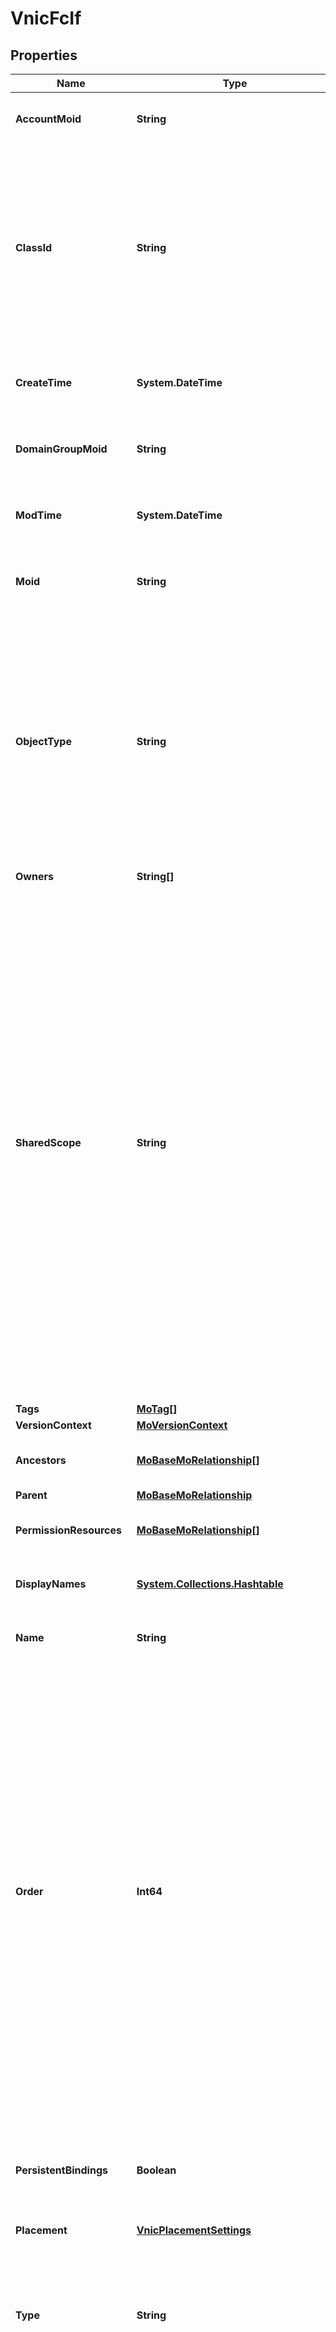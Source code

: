 # VnicFcIf
## Properties

Name | Type | Description | Notes
------------ | ------------- | ------------- | -------------
**AccountMoid** | **String** | The Account ID for this managed object. | [optional] [readonly] 
**ClassId** | **String** | The concrete type of this complex type. Its value must be the same as the &#39;objectType&#39; property. The OpenAPI document references this property as a discriminator value. | [readonly] 
**CreateTime** | **System.DateTime** | The time when this managed object was created. | [optional] [readonly] 
**DomainGroupMoid** | **String** | The DomainGroup ID for this managed object. | [optional] [readonly] 
**ModTime** | **System.DateTime** | The time when this managed object was last modified. | [optional] [readonly] 
**Moid** | **String** | The unique identifier of this Managed Object instance. | [optional] 
**ObjectType** | **String** | The fully-qualified type of this managed object, i.e. the class name. This property is optional. The ObjectType is implied from the URL path. If specified, the value of objectType must match the class name specified in the URL path. | [readonly] 
**Owners** | **String[]** |  | [optional] 
**SharedScope** | **String** | Intersight provides pre-built workflows, tasks and policies to end users through global catalogs. Objects that are made available through global catalogs are said to have a &#39;shared&#39; ownership. Shared objects are either made globally available to all end users or restricted to end users based on their license entitlement. Users can use this property to differentiate the scope (global or a specific license tier) to which a shared MO belongs. | [optional] [readonly] 
**Tags** | [**MoTag[]**](MoTag.md) |  | [optional] 
**VersionContext** | [**MoVersionContext**](MoVersionContext.md) |  | [optional] 
**Ancestors** | [**MoBaseMoRelationship[]**](MoBaseMoRelationship.md) | An array of relationships to moBaseMo resources. | [optional] [readonly] 
**Parent** | [**MoBaseMoRelationship**](MoBaseMoRelationship.md) |  | [optional] 
**PermissionResources** | [**MoBaseMoRelationship[]**](MoBaseMoRelationship.md) | An array of relationships to moBaseMo resources. | [optional] [readonly] 
**DisplayNames** | [**System.Collections.Hashtable**](Array.md) | a map of display names for a resource. | [optional] [readonly] 
**Name** | **String** | Name of the virtual fibre channel interface. | [optional] 
**Order** | **Int64** | The order in which the virtual interface is brought up. The order assigned to an interface should be unique for all the Ethernet and Fibre-Channel interfaces on each PCI link on a VIC adapter. The maximum value of PCI order is limited by the number of virtual interfaces (Ethernet and Fibre-Channel) on each PCI link on a VIC adapter. All VIC adapters have a single PCI link except VIC 1385 which has two. | [optional] 
**PersistentBindings** | **Boolean** | Enables retention of LUN ID associations in memory until they are manually cleared. | [optional] 
**Placement** | [**VnicPlacementSettings**](VnicPlacementSettings.md) |  | [optional] 
**Type** | **String** | VHBA Type configuration for SAN Connectivity Policy. This configuration is supported only on Cisco VIC 14XX series and higher series of adapters. | [optional] [default to "fc-initiator"]
**VifId** | **Int64** | This should be the same as the channel number of the vfc created on switch in order to set up the data path. The property is applicable only for FI attached servers where a vfc is created on the switch for every vHBA. | [optional] [readonly] 
**Wwpn** | **String** | The WWPN address that is assigned to the vhba based on the wwn pool that has been assigned to the SAN Connectivity Policy. | [optional] [readonly] 
**FcAdapterPolicy** | [**VnicFcAdapterPolicyRelationship**](VnicFcAdapterPolicyRelationship.md) |  | [optional] 
**FcNetworkPolicy** | [**VnicFcNetworkPolicyRelationship**](VnicFcNetworkPolicyRelationship.md) |  | [optional] 
**FcQosPolicy** | [**VnicFcQosPolicyRelationship**](VnicFcQosPolicyRelationship.md) |  | [optional] 
**VarProfile** | [**PolicyAbstractConfigProfileRelationship**](PolicyAbstractConfigProfileRelationship.md) |  | [optional] 
**SanConnectivityPolicy** | [**VnicSanConnectivityPolicyRelationship**](VnicSanConnectivityPolicyRelationship.md) |  | [optional] 
**ScpVhba** | [**VnicFcIfRelationship**](VnicFcIfRelationship.md) |  | [optional] 
**SpVhbas** | [**VnicFcIfRelationship[]**](VnicFcIfRelationship.md) | An array of relationships to vnicFcIf resources. | [optional] 
**WwpnLease** | [**FcpoolLeaseRelationship**](FcpoolLeaseRelationship.md) |  | [optional] 
**WwpnPool** | [**FcpoolPoolRelationship**](FcpoolPoolRelationship.md) |  | [optional] 

## Examples

- Prepare the resource
```powershell
Initialize-IntersightVnicFcIf  -AccountMoid null `
 -ClassId null `
 -CreateTime null `
 -DomainGroupMoid null `
 -ModTime null `
 -Moid null `
 -ObjectType null `
 -Owners null `
 -SharedScope null `
 -Tags null `
 -VersionContext null `
 -Ancestors null `
 -Parent null `
 -PermissionResources null `
 -DisplayNames null `
 -Name null `
 -Order null `
 -PersistentBindings null `
 -Placement null `
 -Type null `
 -VifId null `
 -Wwpn null `
 -FcAdapterPolicy null `
 -FcNetworkPolicy null `
 -FcQosPolicy null `
 -VarProfile null `
 -SanConnectivityPolicy null `
 -ScpVhba null `
 -SpVhbas null `
 -WwpnLease null `
 -WwpnPool null
```

- Convert the resource to JSON
```powershell
$ | Convert-ToJSON
```

[[Back to Model list]](../README.md#documentation-for-models) [[Back to API list]](../README.md#documentation-for-api-endpoints) [[Back to README]](../README.md)

